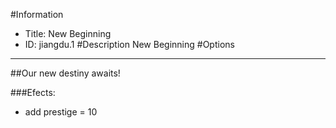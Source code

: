 #Information
 - Title: New Beginning
 - ID: jiangdu.1
#Description
New Beginning
#Options

___
##Our new destiny awaits!

###Efects:<ul><li>add prestige = 10</li></ul>
